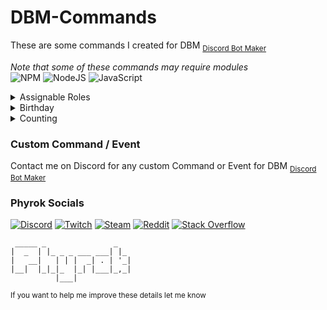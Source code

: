 # DBM-Commands

These are some commands I created for DBM <sub>[Discord Bot Maker](https://github.com/dbm-network/mods)</sub>

*Note that some of these commands may require modules* <br>
![NPM](https://img.shields.io/badge/NPM-%23CB3837.svg?style=for-the-badge&logo=npm&logoColor=white)
![NodeJS](https://img.shields.io/badge/node.js-6DA55F?style=for-the-badge&logo=node.js&logoColor=white)
![JavaScript](https://img.shields.io/badge/javascript-%23323330.svg?style=for-the-badge&logo=javascript&logoColor=%23F7DF1E)

<details><summary>Assignable Roles</summary>
 
 *Commands description Comming soon*

```diff
5 Commands
```
</details>
<details><summary>Birthday</summary>
 
 *Commands description Comming soon*

```diff
3 Commands
1 Event
```
</details><details>
 <summary>Counting</summary>
 
*Commands description Comming soon*

```diff
2 Commands
```
</details>

### Custom Command / Event
Contact me on Discord for any custom Command or Event for DBM <sub>[Discord Bot Maker](https://github.com/dbm-network/mods)</sub>

### Phyrok Socials
[![Discord](https://img.shields.io/badge/Discord-%235865F2.svg?style=for-the-badge&logo=discord&logoColor=white)](https://discord.gg/fSetZ3ntUX)
[![Twitch](https://img.shields.io/badge/Twitch-%239146FF.svg?style=for-the-badge&logo=Twitch&logoColor=white)](https://www.twitch.tv/phyrok0001)
[![Steam](https://img.shields.io/badge/steam-%23000000.svg?style=for-the-badge&logo=steam&logoColor=white)](https://steamcommunity.com/id/Phyrok/)
[![Reddit](https://img.shields.io/badge/Reddit-%23FF4500.svg?style=for-the-badge&logo=Reddit&logoColor=white)](https://www.reddit.com/user/Phyrok0001)
[![Stack Overflow](https://img.shields.io/badge/-Stackoverflow-FE7A16?style=for-the-badge&logo=stack-overflow&logoColor=white)](https://stackoverflow.com/users/19945310/phyrok)

```                           
 _____ _               _   
|  _  | |_ _ _ ___ ___| |_ 
|   __|   | | |  _| . | '_|
|__|  |_|_|_  |_| |___|_,_|
          |___|            
```
<sub> If you want to help me improve these details let me know</sub>
